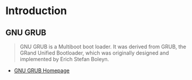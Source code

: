 Introduction
==

## GNU GRUB

> GNU GRUB is a Multiboot boot loader. It was derived from GRUB, the GRand Unified Bootloader, which was originally designed and implemented by Erich Stefan Boleyn. 

- [GNU GRUB Homepage](https://www.gnu.org/software/grub/)